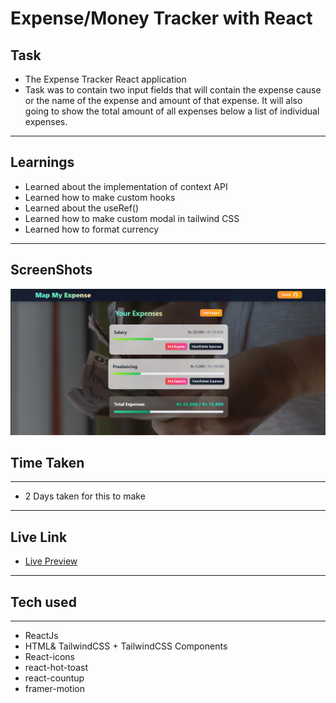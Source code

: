 # Expense/Money Tracker with React

## Task

- The Expense Tracker React application
- Task was to contain two input fields that will contain the expense cause or the name of the expense and amount of that expense. It will also going to show the total amount of all expenses below a list of individual expenses.

---

## Learnings

- Learned about the implementation of context API
- Learned how to make custom hooks
- Learned about the useRef()
- Learned how to make custom modal in tailwind CSS
- Learned how to format currency

---

## ScreenShots

![pic1](./src/images/interface.png)

## Time Taken

---

- 2 Days taken for this to make

---

## Live Link

- [Live Preview](https://expense-tracker-faiz.vercel.app/)

---

## Tech used

---

- ReactJs
- HTML& TailwindCSS + TailwindCSS Components
- React-icons
- react-hot-toast
- react-countup
- framer-motion

